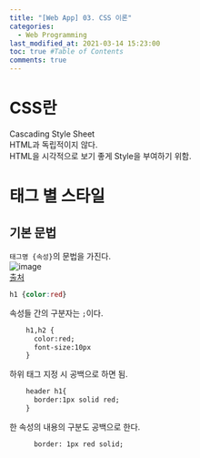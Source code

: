 ```yaml
---
title: "[Web App] 03. CSS 이론"
categories: 
  - Web Programming
last_modified_at: 2021-03-14 15:23:00
toc: true #Table of Contents
comments: true
---
```


# CSS란
Cascading Style Sheet  
HTML과 독립적이지 않다.  
HTML을 시각적으로 보기 좋게 Style을 부여하기 위함.  

# 태그 별 스타일
## 기본 문법
`태그명 {속성}`의 문법을 가진다.  
![image](https://user-images.githubusercontent.com/65759076/111064704-d7127900-84f8-11eb-8dce-f847efbf6a30.png)  
[출처](https://youtu.be/IxCPOBLQeU0?list=PLuHgQVnccGMAE4Sn_SYvMw5-qEADJcU-X&t=790)  
```css
h1 {color:red}
```

속성들 간의 구분자는 `;`이다.  
```html
    h1,h2 {
      color:red;
      font-size:10px
    }
```

하위 태그 지정 시 공백으로 하면 됨.  
```html
    header h1{
      border:1px solid red;
    }
```

한 속성의 내용의 구분도 공백으로 한다.  
```html
      border: 1px red solid;
```
